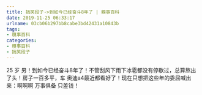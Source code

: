 ```yaml
---
title: 搞笑段子->到如今已经奋斗8年了 | 糗事百科
date: 2019-11-25 06:33:17
urlname: 03cb06b297bb8cabe3bd42431a10843b
tags: 
- 糗事百科
categories:
- 糗事百科
- 搞笑段子
---
```

25 岁 男！到如今已经奋斗8年了！不管刮风下雨下冰雹都没有停歇过，总算熬出了头！房子一百多平，车 奥迪a4最近都看好了！现在只想把这些年的委屈喊出来：啊啊啊 万事俱备 只差钱！


